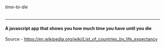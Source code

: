 ###### *time-to-die*
____
#### A javascript app that shows you how much time you have until you die<br/>
Source - https://en.wikipedia.org/wiki/List_of_countries_by_life_expectancy
